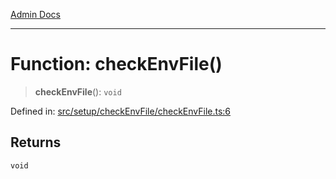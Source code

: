 [Admin Docs](/)

***

# Function: checkEnvFile()

> **checkEnvFile**(): `void`

Defined in: [src/setup/checkEnvFile/checkEnvFile.ts:6](https://github.com/abhassen44/talawa-admin/blob/285f7384c3d26b5028a286d84f89b85120d130a2/src/setup/checkEnvFile/checkEnvFile.ts#L6)

## Returns

`void`
